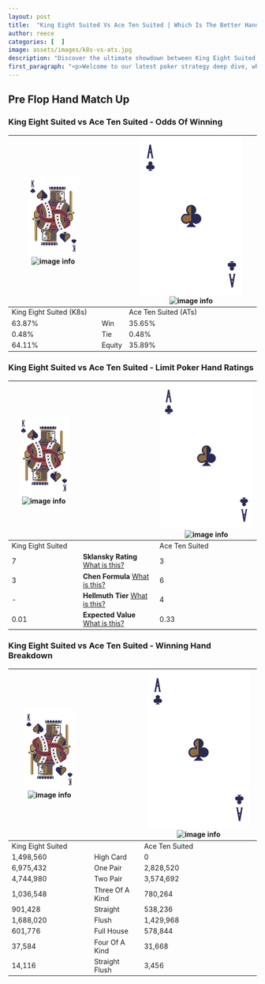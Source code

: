 ```yaml
---
layout: post
title:  "King Eight Suited Vs Ace Ten Suited | Which Is The Better Hand In Poker? A Complete Guide"
author: reece
categories: [  ]
image: assets/images/k8s-vs-ats.jpg
description: "Discover the ultimate showdown between King Eight Suited and Ace Ten Suited in poker! Uncover the odds, strategies, and scenarios where one hand triumphs over the other. Get ready to up your poker game with this thrilling analysis."
first_paragraph: "<p>Welcome to our latest poker strategy deep dive, where we're pitting two distinct hands against each other in a high-stakes showdown: King Eight Suited vs Ace Ten Suited.</p><p>In the dynamic world of poker, every decision counts, and knowing which hand holds the upper hand is key to your success at the table.</p><p>In this article, we'll dissect these two hands, explore the scenarios where one dominates the other, and equip you with the knowledge to make strategic choices that can tip the odds in your favor.</p><p>Get ready to unravel the intriguing dynamics of these poker hands and elevate your game to new heights.</p>"
---
```




[comment]: # (sp0)

## Pre Flop Hand Match Up

<div class="table hand-ratings" markdown="1"> 



### King Eight Suited vs Ace Ten Suited - Odds Of Winning


    
| ![image info](assets/images/hand1/K.png) ![image info](assets/images/hand1/8s.png) |  | ![image info](assets/images/hand2/A.png) ![image info](assets/images/hand2/Ts.png) |
| -------- | -------- | -------- |
| King Eight Suited (K8s) |  | Ace Ten Suited (ATs) |
| 63.87% | Win | 35.65% |
| 0.48% | Tie | 0.48% |
| 64.11% | Equity | 35.89% |




[comment]: # (sp1)



### King Eight Suited vs Ace Ten Suited - Limit Poker Hand Ratings


    
| ![image info](assets/images/hand1/K.png) ![image info](assets/images/hand1/8s.png) |  | ![image info](assets/images/hand2/A.png) ![image info](assets/images/hand2/Ts.png) |
| -------- | -------- | -------- |
| King Eight Suited |  | Ace Ten Suited |
| 7 | **Sklansky Rating** [What is this?](/sklansky-rating-explained) | 3 |
| 3 | **Chen Formula** [What is this?](/chen-formula-explained) | 6 |
| - | **Hellmuth Tier** [What is this?](/Hellmuth-tier-explained) | 4 |
| 0.01 | **Expected Value** [What is this?](/expected-value-explained) | 0.33 |




[comment]: # (sp2)



### King Eight Suited vs Ace Ten Suited - Winning Hand Breakdown


    
| ![image info](assets/images/hand1/K.png) ![image info](assets/images/hand1/8s.png) |  | ![image info](assets/images/hand2/A.png) ![image info](assets/images/hand2/Ts.png) |
| -------- | -------- | -------- |
| King Eight Suited |  | Ace Ten Suited |
| 1,498,560 | High Card | 0 |
| 6,975,432 | One Pair | 2,828,520 |
| 4,744,980 | Two Pair | 3,574,692 |
| 1,036,548 | Three Of A Kind | 780,264 |
| 901,428 | Straight | 538,236 |
| 1,688,020 | Flush | 1,429,968 |
| 601,776 | Full House | 578,844 |
| 37,584 | Four Of A Kind | 31,668 |
| 14,116 | Straight Flush | 3,456 |




[comment]: # (sp3)



</div>

[comment]: # (sp4)



[comment]: # (sp5)

